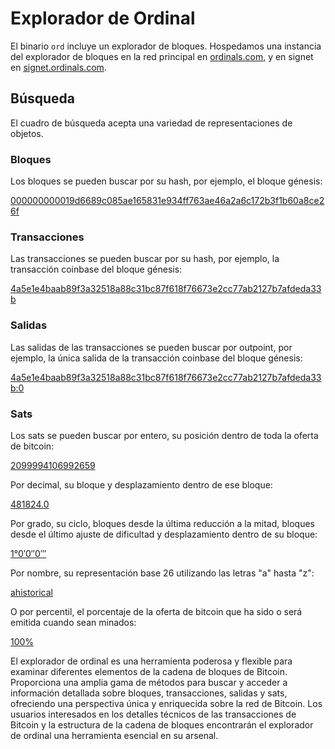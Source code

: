 Explorador de Ordinal
================

El binario `ord` incluye un explorador de bloques. Hospedamos una instancia del explorador de bloques en la red principal en [ordinals.com](https://ordinals.com), y en signet en [signet.ordinals.com](https://signet.ordinals.com).

Búsqueda
--------

El cuadro de búsqueda acepta una variedad de representaciones de objetos.

### Bloques

Los bloques se pueden buscar por su hash, por ejemplo, el bloque génesis:

[000000000019d6689c085ae165831e934ff763ae46a2a6c172b3f1b60a8ce26f](https://ordinals.com/search/000000000019d6689c085ae165831e934ff763ae46a2a6c172b3f1b60a8ce26f)

### Transacciones

Las transacciones se pueden buscar por su hash, por ejemplo, la transacción coinbase del bloque génesis:

[4a5e1e4baab89f3a32518a88c31bc87f618f76673e2cc77ab2127b7afdeda33b](https://ordinals.com/search/4a5e1e4baab89f3a32518a88c31bc87f618f76673e2cc77ab2127b7afdeda33b)

### Salidas

Las salidas de las transacciones se pueden buscar por outpoint, por ejemplo, la única salida de la transacción coinbase del bloque génesis:

[4a5e1e4baab89f3a32518a88c31bc87f618f76673e2cc77ab2127b7afdeda33b:0](https://ordinals.com/search/4a5e1e4baab89f3a32518a88c31bc87f618f76673e2cc77ab2127b7afdeda33b:0)

### Sats

Los sats se pueden buscar por entero, su posición dentro de toda la oferta de bitcoin:

[2099994106992659](https://ordinals.com/search/2099994106992659)

Por decimal, su bloque y desplazamiento dentro de ese bloque:

[481824.0](https://ordinals.com/search/481824.0)

Por grado, su ciclo, bloques desde la última reducción a la mitad, bloques desde el último ajuste de dificultad y desplazamiento dentro de su bloque:

[1°0′0″0‴](https://ordinals.com/search/1°0′0″0‴)

Por nombre, su representación base 26 utilizando las letras "a" hasta "z":

[ahistorical](https://ordinals.com/search/ahistorical)

O por percentil, el porcentaje de la oferta de bitcoin que ha sido o será emitida cuando sean minados:

[100%](https://ordinals.com/search/100%)

El explorador de ordinal es una herramienta poderosa y flexible para examinar diferentes elementos de la cadena de bloques de Bitcoin. Proporciona una amplia gama de métodos para buscar y acceder a información detallada sobre bloques, transacciones, salidas y sats, ofreciendo una perspectiva única y enriquecida sobre la red de Bitcoin. Los usuarios interesados en los detalles técnicos de las transacciones de Bitcoin y la estructura de la cadena de bloques encontrarán el explorador de ordinal una herramienta esencial en su arsenal.
